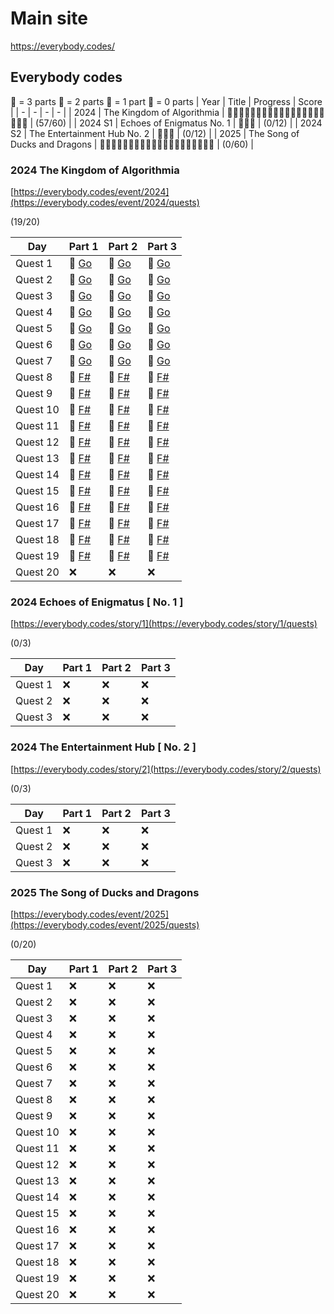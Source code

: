 # Main site
https://everybody.codes/

## Everybody codes
🐔 = 3 parts
🐥 = 2 parts
🐣 = 1 part
🥚 = 0 parts
| Year | Title | Progress | Score |
| - | - | - | - |
| 2024 | The Kingdom of Algorithmia | 🐔🐔🐔🐔🐔🐔🐔🐔🐔🐔🐔🐔🐔🐔🐔🐔🐔🐔🐔🥚 | (57/60) |
| 2024 S1 | Echoes of Enigmatus No. 1 | 🥚🥚🥚 | (0/12) |
| 2024 S2 | The Entertainment Hub No. 2 | 🥚🥚🥚 | (0/12) |
| 2025 | The Song of Ducks and Dragons | 🥚🥚🥚🥚🥚🥚🥚🥚🥚🥚🥚🥚🥚🥚🥚🥚🥚🥚🥚🥚 | (0/60) | 

### 2024 The Kingdom of Algorithmia

[https://everybody.codes/event/2024](https://everybody.codes/event/2024/quests)

(19/20)

|Day      | Part 1 | Part 2 | Part 3 |
|---------|----|----|----|
| Quest 1   | 🐤 [Go](./EverybodyCodes_2024/quest01/quest01_1.go) | 🐤 [Go](./EverybodyCodes_2024/quest01/quest01_2.go) | 🐤 [Go](./EverybodyCodes_2024/quest01/quest01_3.go) |
| Quest 2   | 🐤 [Go](./EverybodyCodes_2024/quest02/quest02_1.go) | 🐤 [Go](./EverybodyCodes_2024/quest02/quest02_2.go) | 🐤 [Go](./EverybodyCodes_2024/quest02/quest02_3.go) |
| Quest 3   | 🐤 [Go](./EverybodyCodes_2024/quest03/quest03_1.go) | 🐤 [Go](./EverybodyCodes_2024/quest03/quest03_2.go) | 🐤 [Go](./EverybodyCodes_2024/quest03/quest03_3.go) |
| Quest 4   | 🐤 [Go](./EverybodyCodes_2024/quest04/quest04_1.go) | 🐤 [Go](./EverybodyCodes_2024/quest04/quest04_2.go) | 🐤 [Go](./EverybodyCodes_2024/quest04/quest04_3.go) |
| Quest 5   | 🐤 [Go](./EverybodyCodes_2024/quest05/quest05_1.go) | 🐤 [Go](./EverybodyCodes_2024/quest05/quest05_2.go) | 🐤 [Go](./EverybodyCodes_2024/quest05/quest05_3.go) |
| Quest 6   | 🐤 [Go](./EverybodyCodes_2024/quest06/quest06_1.go) | 🐤 [Go](./EverybodyCodes_2024/quest06/quest06_2.go) | 🐤 [Go](./EverybodyCodes_2024/quest06/quest06_3.go) |
| Quest 7   | 🐤 [Go](./EverybodyCodes_2024/quest07/quest07_1.go) | 🐤 [Go](./EverybodyCodes_2024/quest07/quest07_2.go) | 🐤 [Go](./EverybodyCodes_2024/quest07/quest07_3.go) |
| Quest 8   | 🐤 [F#](./EverybodyCodes_2024_FSharp/quest08/quest08_1.fs) | 🐤 [F#](./EverybodyCodes_2024_FSharp/quest08/quest08_2.fs) | 🐤 [F#](./EverybodyCodes_2024_FSharp/quest08/quest08_3.fs) |
| Quest 9   | 🐤 [F#](./EverybodyCodes_2024_FSharp/quest09/quest09_1.fs) | 🐤 [F#](./EverybodyCodes_2024_FSharp/quest09/quest09_2.fs) | 🐤 [F#](./EverybodyCodes_2024_FSharp/quest09/quest09_3.fs) |
| Quest 10  | 🐤 [F#](./EverybodyCodes_2024_FSharp/quest10/quest10_1.fs) | 🐤 [F#](./EverybodyCodes_2024_FSharp/quest10/quest10_2.fs) | 🐤 [F#](./EverybodyCodes_2024_FSharp/quest10/quest10_3.fs) |
| Quest 11  | 🐤 [F#](./EverybodyCodes_2024_FSharp/quest11/quest11_1.fs) | 🐤 [F#](./EverybodyCodes_2024_FSharp/quest11/quest11_2.fs) | 🐤 [F#](./EverybodyCodes_2024_FSharp/quest11/quest11_3.fs) |
| Quest 12  | 🐤 [F#](./EverybodyCodes_2024_FSharp/quest12/quest12_1.fs) | 🐤 [F#](./EverybodyCodes_2024_FSharp/quest12/quest12_2.fs) | 🐤 [F#](./EverybodyCodes_2024_FSharp/quest12/quest12_3.fs) |
| Quest 13  | 🐤 [F#](./EverybodyCodes_2024_FSharp/quest13/quest13_1.fs) | 🐤 [F#](./EverybodyCodes_2024_FSharp/quest13/quest13_2.fs) | 🐤 [F#](./EverybodyCodes_2024_FSharp/quest13/quest13_3.fs) |
| Quest 14  | 🐤 [F#](./EverybodyCodes_2024_FSharp/quest14/quest14_1.fs) | 🐤 [F#](./EverybodyCodes_2024_FSharp/quest14/quest14_2.fs) | 🐤 [F#](./EverybodyCodes_2024_FSharp/quest14/quest14_3.fs) |
| Quest 15  | 🐤 [F#](./EverybodyCodes_2024_FSharp/quest15/quest15_1.fs) | 🐤 [F#](./EverybodyCodes_2024_FSharp/quest15/quest15_2.fs) | 🐤 [F#](./EverybodyCodes_2024_FSharp/quest15/quest15_3.fs) |
| Quest 16  | 🐤 [F#](./EverybodyCodes_2024_FSharp/quest16/quest16_1.fs) | 🐤 [F#](./EverybodyCodes_2024_FSharp/quest16/quest16_2.fs) | 🐤 [F#](./EverybodyCodes_2024_FSharp/quest16/quest16_3.fs) |
| Quest 17  | 🐤 [F#](./EverybodyCodes_2024_FSharp/quest17/quest17_1.fs) | 🐤 [F#](./EverybodyCodes_2024_FSharp/quest17/quest17_2.fs) | 🐤 [F#](./EverybodyCodes_2024_FSharp/quest17/quest17_3.fs) |
| Quest 18  | 🐤 [F#](./EverybodyCodes_2024_FSharp/quest18/quest18_1.fs) | 🐤 [F#](./EverybodyCodes_2024_FSharp/quest18/quest18_2.fs) | 🐤 [F#](./EverybodyCodes_2024_FSharp/quest18/quest18_3.fs) |
| Quest 19  | 🐤 [F#](./EverybodyCodes_2024_FSharp/quest19/quest19_1.fs) | 🐤 [F#](./EverybodyCodes_2024_FSharp/quest19/quest19_2.fs) | 🐤 [F#](./EverybodyCodes_2024_FSharp/quest19/quest19_3.fs) |
| Quest 20  | ❌  | ❌ | ❌ |

### 2024 Echoes of Enigmatus [ No. 1 ]

[https://everybody.codes/story/1](https://everybody.codes/story/1/quests)

(0/3)

|Day      | Part 1 | Part 2 | Part 3 |
|---------|----|----|----|
| Quest 1   | ❌  | ❌ | ❌ |
| Quest 2   | ❌  | ❌ | ❌ |
| Quest 3   | ❌  | ❌ | ❌ |

### 2024 The Entertainment Hub [ No. 2 ]

[https://everybody.codes/story/2](https://everybody.codes/story/2/quests)

(0/3)

|Day      | Part 1 | Part 2 | Part 3 |
|---------|----|----|----|
| Quest 1   | ❌  | ❌ | ❌ |
| Quest 2   | ❌  | ❌ | ❌ |
| Quest 3   | ❌  | ❌ | ❌ |

### 2025 The Song of Ducks and Dragons

[https://everybody.codes/event/2025](https://everybody.codes/event/2025/quests)

(0/20)

|Day      | Part 1 | Part 2 | Part 3 |
|---------|----|----|----|
| Quest 1   | ❌  | ❌ | ❌ |
| Quest 2   | ❌  | ❌ | ❌ |
| Quest 3   | ❌  | ❌ | ❌ |
| Quest 4   | ❌  | ❌ | ❌ |
| Quest 5   | ❌  | ❌ | ❌ |
| Quest 6   | ❌  | ❌ | ❌ |
| Quest 7   | ❌  | ❌ | ❌ |
| Quest 8   | ❌  | ❌ | ❌ |
| Quest 9   | ❌  | ❌ | ❌ |
| Quest 10  | ❌  | ❌ | ❌ |
| Quest 11  | ❌  | ❌ | ❌ |
| Quest 12  | ❌  | ❌ | ❌ |
| Quest 13  | ❌  | ❌ | ❌ |
| Quest 14  | ❌  | ❌ | ❌ |
| Quest 15  | ❌  | ❌ | ❌ |
| Quest 16  | ❌  | ❌ | ❌ |
| Quest 17  | ❌  | ❌ | ❌ |
| Quest 18  | ❌  | ❌ | ❌ |
| Quest 19  | ❌  | ❌ | ❌ |
| Quest 20  | ❌  | ❌ | ❌ |